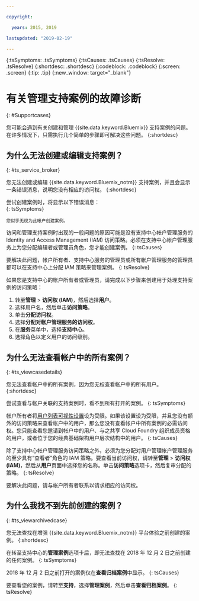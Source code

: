 ```yaml
---

copyright:

  years: 2015, 2019

lastupdated: "2019-02-19"

---
```



{:tsSymptoms: .tsSymptoms}
{:tsCauses: .tsCauses}
{:tsResolve: .tsResolve}
{:shortdesc: .shortdesc}
{:codeblock: .codeblock}
{:screen: .screen}
{:tip: .tip}
{:new_window: target="_blank"}


# 有关管理支持案例的故障诊断
{: #Supportcases}

您可能会遇到有关创建和管理 {{site.data.keyword.Bluemix}} 支持案例的问题。在许多情况下，只需执行几个简单的步骤即可解决这些问题。
{:shortdesc}

## 为什么无法创建或编辑支持案例？ 
{: #ts_service_broker}

您无法创建或编辑 {{site.data.keyword.Bluemix_notm}} 支持案例，并且会显示一条错误消息，说明您没有相应的访问权。
{:shortdesc}

尝试创建案例时，将显示以下错误消息：   
{: tsSymptoms}

`您似乎无权为此帐户创建案例。`

访问和管理支持案例时出现的一般问题的原因可能是没有支持中心帐户管理服务的 Identity and Access Management (IAM) 访问策略。必须在支持中心帐户管理服务上为您分配编辑者或管理员角色，您才能创建案例。
{: tsCauses}

要解决此问题，帐户所有者、支持中心服务的管理员或所有帐户管理服务的管理员都可以在支持中心上分配 IAM 策略来管理案例。
{: tsResolve}

如果您是支持中心的帐户所有者或管理员，请完成以下步骤来创建用于处理支持案例的访问策略：

1. 转至**管理** &gt; **访问权 (IAM)**，然后选择**用户**。
2. 选择用户名，然后单击**访问策略**。 
3. 单击**分配访问权**。 
4. 选择**分配对帐户管理服务的访问权**。 
5. 在**服务**菜单中，选择**支持中心**。 
6. 选择角色以定义用户的访问级别。 


## 为什么无法查看帐户中的所有案例？
{: #ts_viewcasedetails}

您无法查看帐户中的所有案例，因为您无权查看帐户中的所有用户。
{:shortdesc}

尝试查看与帐户关联的支持案例时，看不到所有打开的案例。
{: tsSymptoms}

帐户所有者将[用户列表可视性设置](/docs/iam?topic=iam-userlistview#userlistview)设为受限。如果该设置设为受限，并且您没有额外的访问策略来查看帐户中的用户，那么您没有查看帐户中所有案例的必需访问权。您只能查看您邀请到帐户中的用户、与之共享 Cloud Foundry 组织成员资格的用户，或者位于您的经典基础架构用户层次结构中的用户。
{: tsCauses}

除了支持中心帐户管理服务访问策略之外，必须为您分配对用户管理帐户管理服务的至少具有“查看者”角色的 IAM 策略。要查看当前访问权，请转至**管理** &gt; **访问权 (IAM)**，然后从**用户**页面中选择您的名称。单击**访问策略**选项卡，然后复审分配的策略。
{: tsResolve}

要解决此问题，请与帐户所有者联系以请求相应的访问权。 

## 为什么我找不到先前创建的案例？ 
{: #ts_viewarchivedcase}

您无法查找在增强 {{site.data.keyword.Bluemix_notm}} 平台体验之前创建的案例。
{:shortdesc}

在转至支持中心的**管理案例**选项卡后，即无法查找在 2018 年 12 月 2 日之前创建的任何案例。
{: tsSymptoms}

2018 年 12 月 2 日之前打开的案例仅在**查看归档案例**中显示。
{: tsCauses}

要查看您的案例，请转至**支持**，选择**管理案例**，然后单击**查看归档案例**。
{: tsResolve} 






